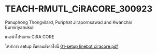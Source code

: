# TEACH-RMUTL_CiRACORE_300923
Panuphong Thongvilard, Puriphat Jirapornsawad and Kwanchai Eurviriyanukul

แนะนำโปรแกรม CiRA CORE 

ให้ทำการ setup ขั้นตอนดังต่อไปนี้
[01-setup linebot ciracore.pdf](https://github.com/redsoul2032/TEACH-RMUTL_CiRACORE_300923/files/12735796/01-setup.linebot.ciracore.pdf)
